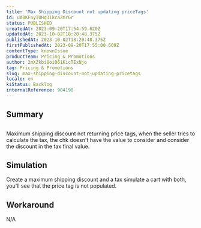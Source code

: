 ```yaml
---
title: 'Max Shipping Discount not updating priceTags'
id: uA0KFnyIOHq3ikcaZmYGr
status: PUBLISHED
createdAt: 2023-09-20T17:54:59.620Z
updatedAt: 2023-10-02T18:20:48.375Z
publishedAt: 2023-10-02T18:20:48.375Z
firstPublishedAt: 2023-09-20T17:55:00.609Z
contentType: knownIssue
productTeam: Pricing & Promotions
author: 2mXZkbi0oi061KicTExNjo
tag: Pricing & Promotions
slug: max-shipping-discount-not-updating-pricetags
locale: en
kiStatus: Backlog
internalReference: 904190
---
```


## Summary



##
Maximum shipping discount not returning price tags, when the seller tries to calculate the tax, the chk doesn't have the value to consider and consider the discount in the tax final value.



##

## Simulation


Create a maximum shipping discount and a tax
simulate a cart with both, you'll see that the price tag is not populated.


##

## Workaround


N/A






